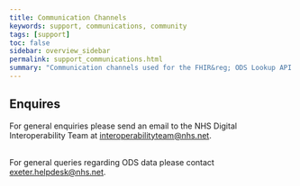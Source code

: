 ```yaml
---
title: Communication Channels
keywords: support, communications, community 
tags: [support]
toc: false
sidebar: overview_sidebar
permalink: support_communications.html
summary: "Communication channels used for the FHIR&reg; ODS Lookup API."
---
```


## Enquires

For general enquiries please send an email to the NHS Digital Interoperability Team at <a href="mailto:interoperabilityteam@nhs.net">interoperabilityteam@nhs.net</a>.
<br><br>

For general queries regarding ODS data please contact <a href="exeter.helpdesk@nhs.net">exeter.helpdesk@nhs.net</a>.
<br><br>
